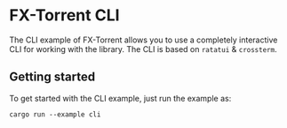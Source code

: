 # FX-Torrent CLI

The CLI example of FX-Torrent allows you to use a completely interactive CLI for working
with the library. The CLI is based on `ratatui` & `crossterm`.

## Getting started

To get started with the CLI example, just run the example as:

```shell
cargo run --example cli
```